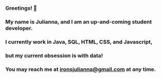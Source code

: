### Greetings! 👋

### My name is Julianna, and I am an up-and-coming student developer.
### I currently work in Java, SQL, HTML, CSS, and Javascript,
### but my current obsession is with data!
### You may reach me at ironsjulianna@gmail.com at any time.

<!--
**JuliannaCynthia/JuliannaCynthia** is a ✨ _special_ ✨ repository because its `README.md` (this file) appears on your GitHub profile.

Here are some ideas to get you started:

- 🔭 I’m currently working on ...
- 🌱 I’m currently learning ...
- 👯 I’m looking to collaborate on ...
- 🤔 I’m looking for help with ...
- 💬 Ask me about ...
- 📫 How to reach me: ...
- 😄 Pronouns: ...
- ⚡ Fun fact: ...
-->

